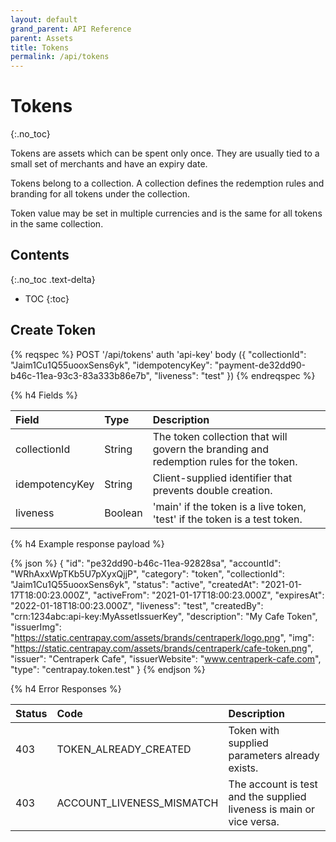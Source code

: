 ```yaml
---
layout: default
grand_parent: API Reference
parent: Assets
title: Tokens
permalink: /api/tokens
---
```


# Tokens
{:.no_toc}

Tokens are assets which can be spent only once. They are usually tied to a
small set of merchants and have an expiry date.

Tokens belong to a collection. A collection defines the redemption rules and
branding for all tokens under the collection.

Token value may be set in multiple currencies and is the same for all tokens in the same collection.

## Contents
{:.no_toc .text-delta}

* TOC
{:toc}

## Create Token

{% reqspec %}
  POST '/api/tokens'
  auth 'api-key'
  body ({
    "collectionId": "Jaim1Cu1Q55uooxSens6yk",
    "idempotencyKey": "payment-de32dd90-b46c-11ea-93c3-83a333b86e7b",
		"liveness": "test"
  })
{% endreqspec %}

{% h4 Fields %}

|     Field      |  Type   |                                      Description                                       |
| :------------- | :------ | :------------------------------------------------------------------------------------- |
| collectionId   | String  | The token collection that will govern the branding and redemption rules for the token. |
| idempotencyKey | String  | Client-supplied identifier that prevents double creation.                              |
| liveness       | Boolean | 'main' if the token is a live token, 'test' if the token is a test token.              |

{% h4 Example response payload %}

{% json %}
{
  "id": "pe32dd90-b46c-11ea-92828sa",
  "accountId": "WRhAxxWpTKb5U7pXyxQjjP",
	"category": "token",
	"collectionId": "Jaim1Cu1Q55uooxSens6yk",
  "status": "active",
  "createdAt": "2021-01-17T18:00:23.000Z",
  "activeFrom": "2021-01-17T18:00:23.000Z",
  "expiresAt": "2022-01-18T18:00:23.000Z",
	"liveness": "test",
	"createdBy": "crn:1234abc:api-key:MyAssetIssuerKey",
	"description": "My Cafe Token",
  "issuerImg": "https://static.centrapay.com/assets/brands/centraperk/logo.png",
	"img": "https://static.centrapay.com/assets/brands/centraperk/cafe-token.png",
  "issuer": "Centraperk Cafe",
  "issuerWebsite": "www.centraperk-cafe.com",
	"type": "centrapay.token.test"
}
{% endjson %}

{% h4 Error Responses %}

| Status |              Code               |                             Description                              |
| :----- | :------------------------------ | :------------------------------------------------------------------- |
| 403    | TOKEN_ALREADY_CREATED           | Token with supplied parameters already exists.                       |
| 403    | ACCOUNT_LIVENESS_MISMATCH       | The account is test and the supplied liveness is main or vice versa. |
